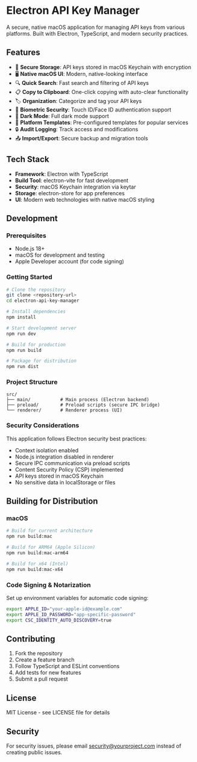 # Electron API Key Manager

A secure, native macOS application for managing API keys from various platforms. Built with Electron, TypeScript, and modern security practices.

## Features

- 🔐 **Secure Storage**: API keys stored in macOS Keychain with encryption
- 🖥️ **Native macOS UI**: Modern, native-looking interface
- 🔍 **Quick Search**: Fast search and filtering of API keys
- 📋 **Copy to Clipboard**: One-click copying with auto-clear functionality
- 🏷️ **Organization**: Categorize and tag your API keys
- 🔑 **Biometric Security**: Touch ID/Face ID authentication support
- 🌙 **Dark Mode**: Full dark mode support
- 📱 **Platform Templates**: Pre-configured templates for popular services
- 🔒 **Audit Logging**: Track access and modifications
- 📤 **Import/Export**: Secure backup and migration tools

## Tech Stack

- **Framework**: Electron with TypeScript
- **Build Tool**: electron-vite for fast development
- **Security**: macOS Keychain integration via keytar
- **Storage**: electron-store for app preferences
- **UI**: Modern web technologies with native macOS styling

## Development

### Prerequisites

- Node.js 18+ 
- macOS for development and testing
- Apple Developer account (for code signing)

### Getting Started

```bash
# Clone the repository
git clone <repository-url>
cd electron-api-key-manager

# Install dependencies
npm install

# Start development server
npm run dev

# Build for production
npm run build

# Package for distribution
npm run dist
```

### Project Structure

```
src/
├── main/           # Main process (Electron backend)
├── preload/        # Preload scripts (secure IPC bridge)
└── renderer/       # Renderer process (UI)
```

### Security Considerations

This application follows Electron security best practices:

- Context isolation enabled
- Node.js integration disabled in renderer
- Secure IPC communication via preload scripts
- Content Security Policy (CSP) implemented
- API keys stored in macOS Keychain
- No sensitive data in localStorage or files

## Building for Distribution

### macOS

```bash
# Build for current architecture
npm run build:mac

# Build for ARM64 (Apple Silicon)
npm run build:mac-arm64

# Build for x64 (Intel)
npm run build:mac-x64
```

### Code Signing & Notarization

Set up environment variables for automatic code signing:

```bash
export APPLE_ID="your-apple-id@example.com"
export APPLE_ID_PASSWORD="app-specific-password"
export CSC_IDENTITY_AUTO_DISCOVERY=true
```

## Contributing

1. Fork the repository
2. Create a feature branch
3. Follow TypeScript and ESLint conventions
4. Add tests for new features
5. Submit a pull request

## License

MIT License - see LICENSE file for details

## Security

For security issues, please email security@yourproject.com instead of creating public issues. 